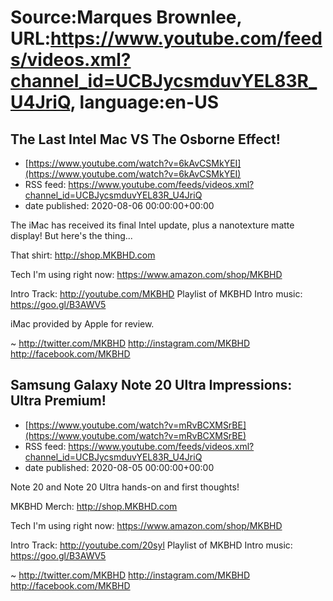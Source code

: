 # Source:Marques Brownlee, URL:https://www.youtube.com/feeds/videos.xml?channel_id=UCBJycsmduvYEL83R_U4JriQ, language:en-US

## The Last Intel Mac VS The Osborne Effect!
 - [https://www.youtube.com/watch?v=6kAvCSMkYEI](https://www.youtube.com/watch?v=6kAvCSMkYEI)
 - RSS feed: https://www.youtube.com/feeds/videos.xml?channel_id=UCBJycsmduvYEL83R_U4JriQ
 - date published: 2020-08-06 00:00:00+00:00

The iMac has received its final Intel update, plus a nanotexture matte display! But here's the thing...

That shirt: http://shop.MKBHD.com

Tech I'm using right now: https://www.amazon.com/shop/MKBHD

Intro Track: http://youtube.com/MKBHD
Playlist of MKBHD Intro music: https://goo.gl/B3AWV5

iMac provided by Apple for review.

~
http://twitter.com/MKBHD
http://instagram.com/MKBHD
http://facebook.com/MKBHD

## Samsung Galaxy Note 20 Ultra Impressions: Ultra Premium!
 - [https://www.youtube.com/watch?v=mRvBCXMSrBE](https://www.youtube.com/watch?v=mRvBCXMSrBE)
 - RSS feed: https://www.youtube.com/feeds/videos.xml?channel_id=UCBJycsmduvYEL83R_U4JriQ
 - date published: 2020-08-05 00:00:00+00:00

Note 20 and Note 20 Ultra hands-on and first thoughts!

MKBHD Merch: http://shop.MKBHD.com

Tech I'm using right now: https://www.amazon.com/shop/MKBHD

Intro Track: http://youtube.com/20syl
Playlist of MKBHD Intro music: https://goo.gl/B3AWV5

~
http://twitter.com/MKBHD
http://instagram.com/MKBHD
http://facebook.com/MKBHD


